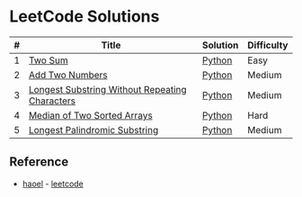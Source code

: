 # LeetCode Solutions

| # | Title | Solution | Difficulty |
|---| ----- | -------- | ---------- |
|1|[Two Sum](https://oj.leetcode.com/problems/two-sum/)| [Python](./)|Easy|
|2|[Add Two Numbers](https://oj.leetcode.com/problems/add-two-numbers/)| [Python](./)|Medium|
|3|[Longest Substring Without Repeating Characters](https://oj.leetcode.com/problems/longest-substring-without-repeating-characters/)| [Python](./)|Medium|
|4|[Median of Two Sorted Arrays](https://oj.leetcode.com/problems/median-of-two-sorted-arrays/)| [Python](./)|Hard|
|5|[Longest Palindromic Substring](https://oj.leetcode.com/problems/longest-palindromic-substring/)| [Python](./)|Medium|

## Reference

+ [haoel](https://github.com/haoel) - [leetcode](https://github.com/haoel/leetcode)
